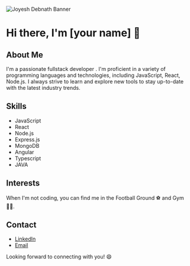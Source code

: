 ![Joyesh Debnath Banner](https://user-images.githubusercontent.com/75598588/118513465-5cace200-b751-11eb-9add-840fca0ccc75.gif)

# Hi there, I'm [your name] 👋

## About Me

I'm a passionate fullstack developer . I'm proficient in a variety of programming languages and technologies, including JavaScript, React, Node.js. I always strive to learn and explore new tools to stay up-to-date with the latest industry trends. 

## Skills

- JavaScript
- React
- Node.js
- Express.js
- MongoDB
- Angular
- Typescript
- JAVA

## Interests

When I'm not coding, you can find me in the Football Ground ⚽ and Gym 🏋️‍♂️.

## Contact

- [LinkedIn](https://www.linkedin.com/in/joyesh-debnath-549b3b208/)
- [Email](mailto:[itsmejoyeshdebnath26@gmail.com])

Looking forward to connecting with you! 😄


